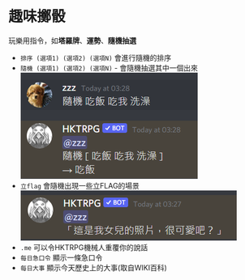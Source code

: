 # 趣味擲骰

玩樂用指令，如**塔羅牌**、**運勢**、**隨機抽選**

* `排序 (選項1) (選項2) (選項N)` 會進行隨機的排序
* `隨機 (選項1) (選項2) (選項N)` - 會隨機抽選其中一個出來\
  ![](<../../.gitbook/assets/image (18).png>)
* `立flag` 會隨機出現一些立FLAG的場景\
  ![](<../../.gitbook/assets/image (41).png>)
* `.me` 可以令HKTRPG機械人重覆你的說話
* `每日急口令` 顯示一條急口令
* `每日大事` 顯示今天歷史上的大事(取自WIKI百科)
